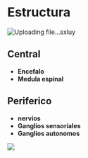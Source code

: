 
# Estructura
![Uploading file...sxluy]()

## Central
- **Encefalo**
- **Medula espinal**
 ## Periferico
- **nervios**
- **Ganglios sensoriales**
- **Ganglios autonomos**

![](https://i.imgur.com/LZvUnr1.png)
